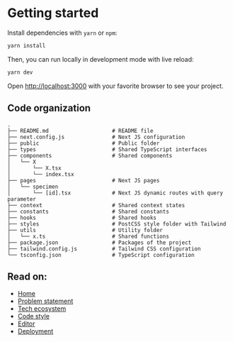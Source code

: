 # Getting started

Install dependencies with `yarn` or `npm`:

```bash
yarn install
```

Then, you can run locally in development mode with live reload:

```bash
yarn dev
```

Open [http://localhost:3000](http://localhost:3000) with your favorite browser
to see your project.

## Code organization

```
.
├── README.md                    # README file
├── next.config.js               # Next JS configuration
├── public                       # Public folder
├── types                        # Shared TypeScript interfaces
├── components                   # Shared components
│   └── X
│       └── X.tsx
│       └── index.tsx
├── pages                        # Next JS pages
│   └── specimen
│       └── [id].tsx             # Next JS dynamic routes with query parameter
├── context                      # Shared context states
├── constants                    # Shared constants
├── hooks                        # Shared hooks
├── styles                       # PostCSS style folder with Tailwind
├── utils                        # Utility folder
│   └── x.ts                     # Shared functions
├── package.json                 # Packages of the project
├── tailwind.config.js           # Tailwind CSS configuration
└── tsconfig.json                # TypeScript configuration
```

## Read on:

- [Home](../README.md)
- [Problem statement](./PROBLEM_STATEMENT.md)
- [Tech ecosystem](./TECH_ECOSYSTEM.md)
- [Code style](./CODE_STYLE.md)
- [Editor](./EDITOR.md)
- [Deployment](./DEPLOYMENT.md)
